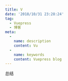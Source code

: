 ```yaml
---
title: V
date: '2018/10/31 23:28:24'
tag:
  - Vuepress
  - 博客
meta:
  -
    name: description
    content: Vu
  -
    name: keywords
    content: Vuepress blog
---
```


总结
<!-- more -->